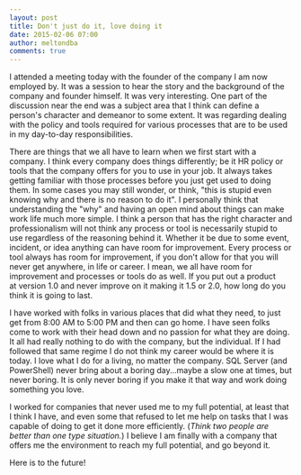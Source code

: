 ```yaml
---
layout: post
title: Don't just do it, love doing it
date: 2015-02-06 07:00
author: meltondba
comments: true
---
```


I attended a meeting today with the founder of the company I am now employed by. It was a session to hear the story and the background of the company and founder himself. It was very interesting. One part of the discussion near the end was a subject area that I think can define a person's character and demeanor to some extent. It was regarding dealing with the policy and tools required for various processes that are to be used in my day-to-day responsibilities.

There are things that we all have to learn when we first start with a company. I think every company does things differently; be it HR policy or tools that the company offers for you to use in your job. It always takes getting familiar with those processes before you just get used to doing them. In some cases you may still wonder, or think, "this is stupid even knowing why and there is no reason to do it". I personally think that understanding the "why" and having an open mind about things can make work life much more simple. I think a person that has the right character and professionalism will not think any process or tool is necessarily stupid to use regardless of the reasoning behind it. Whether it be due to some event, incident, or idea anything can have room for improvement. Every process or tool always has room for improvement, if you don't allow for that you will never get anywhere, in life or career. I mean, we all have room for improvement and processes or tools do as well. If you put out a product at version 1.0 and never improve on it making it 1.5 or 2.0, how long do you think it is going to last.

I have worked with folks in various places that did what they need, to just get from 8:00 AM to 5:00 PM and then can go home. I have seen folks come to work with their head down and no passion for what they are doing. It all had really nothing to do with the company, but the individual. If I had followed that same regime I do not think my career would be where it is today. I love what I do for a living, no matter the company. SQL Server (and PowerShell) never bring about a boring day...maybe a slow one at times, but never boring. It is only never boring if you make it that way and work doing something you love.

I worked for companies that never used me to my full potential, at least that I think I have, and even some that refused to let me help on tasks that I was capable of doing to get it done more efficiently. (_Think two people are better than one type situation._) I believe I am finally with a company that offers me the environment to reach my full potential, and go beyond it.

Here is to the future!
